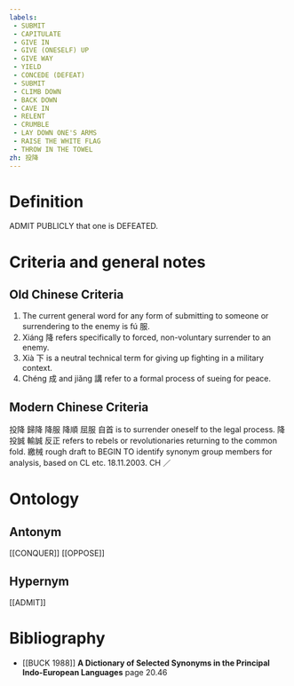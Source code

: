 ```yaml
---
labels: 
 - SUBMIT
 - CAPITULATE
 - GIVE IN
 - GIVE (ONESELF) UP
 - GIVE WAY
 - YIELD
 - CONCEDE (DEFEAT)
 - SUBMIT
 - CLIMB DOWN
 - BACK DOWN
 - CAVE IN
 - RELENT
 - CRUMBLE
 - LAY DOWN ONE'S ARMS
 - RAISE THE WHITE FLAG
 - THROW IN THE TOWEL
zh: 投降
---
```


# Definition
ADMIT PUBLICLY that one is DEFEATED.
# Criteria and general notes
## Old Chinese Criteria
1. The current general word for any form of submitting to someone or surrendering to the enemy is fú 服.
2. Xiáng 降 refers specifically to forced, non-voluntary surrender to an enemy.
3. Xià 下 is a neutral technical term for giving up fighting in a military context.
4. Chéng 成 and jiǎng 講 refer to a formal process of sueing for peace.
## Modern Chinese Criteria
投降
歸降
降服
降順
屈服
自首 is to surrender oneself to the legal process.
降
投誠
輸誠
反正 refers to rebels or revolutionaries returning to the common fold.
繳械
rough draft to BEGIN TO identify synonym group members for analysis, based on CL etc. 18.11.2003. CH ／
# Ontology

## Antonym
[[CONQUER]]
[[OPPOSE]]
## Hypernym
[[ADMIT]]
# Bibliography
- [[BUCK 1988]]
**A Dictionary of Selected Synonyms in the Principal Indo-European Languages** page 20.46
